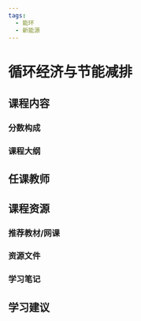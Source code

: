 ```yaml
---
tags:
  - 能环
  - 新能源
---
```


# 循环经济与节能减排

## 课程内容

### 分数构成


### 课程大纲


## 任课教师

## 课程资源

### 推荐教材/网课

### 资源文件


### 学习笔记

## 学习建议










